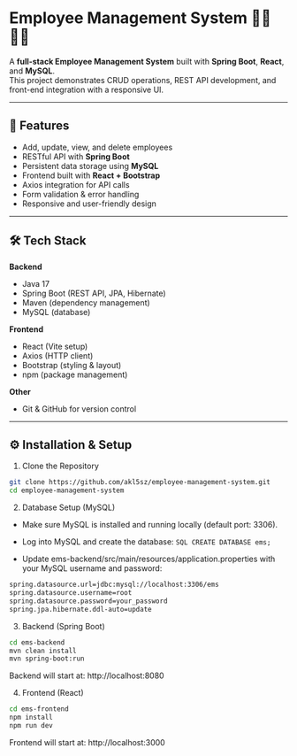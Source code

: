 # Employee Management System 👨‍💼👩‍💼

A **full-stack Employee Management System** built with **Spring Boot**, **React**, and **MySQL**.  
This project demonstrates CRUD operations, REST API development, and front-end integration with a responsive UI.

---

## 🚀 Features
- Add, update, view, and delete employees
- RESTful API with **Spring Boot**
- Persistent data storage using **MySQL**
- Frontend built with **React + Bootstrap**
- Axios integration for API calls
- Form validation & error handling
- Responsive and user-friendly design

---

## 🛠 Tech Stack
**Backend**
- Java 17  
- Spring Boot (REST API, JPA, Hibernate)  
- Maven (dependency management)  
- MySQL (database)  

**Frontend**
- React (Vite setup)  
- Axios (HTTP client)  
- Bootstrap (styling & layout)  
- npm (package management)  

**Other**
- Git & GitHub for version control  

---

## ⚙️ Installation & Setup

1. Clone the Repository
```bash
git clone https://github.com/akl5sz/employee-management-system.git
cd employee-management-system
```
2. Database Setup (MySQL)

- Make sure MySQL is installed and running locally (default port: 3306).
- Log into MySQL and create the database:
```SQL CREATE DATABASE ems;```


- Update ems-backend/src/main/resources/application.properties with your MySQL username and password:
```bash
spring.datasource.url=jdbc:mysql://localhost:3306/ems
spring.datasource.username=root
spring.datasource.password=your_password
spring.jpa.hibernate.ddl-auto=update
```

3. Backend (Spring Boot)
```bash
cd ems-backend
mvn clean install
mvn spring-boot:run
```
Backend will start at: http://localhost:8080

4. Frontend (React)
```bash
cd ems-frontend
npm install
npm run dev
```
Frontend will start at: http://localhost:3000
